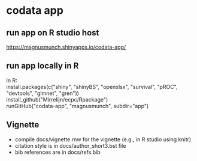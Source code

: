 # codata app
## run app on R studio host
https://magnusmunch.shinyapps.io/codata-app/

## run app locally in R
In R:  
install.packages(c("shiny", "shinyBS", "openxlsx", "survival", "pROC",
                   "devtools", "glmnet", "gren"))  
install_github("Mirrelijn/ecpc/Rpackage")  
runGitHub("codata-app", "magnusmunch", subdir="app")

## Vignette
* compile docs/vignette.rnw for the vignette (e.g., in R studio using knitr)
* citation style is in docs/author_short3.bst file
* bib references are in docs/refs.bib
